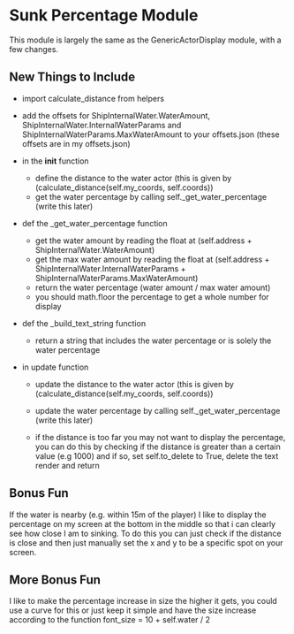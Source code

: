 # Sunk Percentage Module
This module is largely the same as the GenericActorDisplay module, with a few changes.

## New Things to Include
- import calculate_distance from helpers
- add the offsets for ShipInternalWater.WaterAmount, ShipInternalWater.InternalWaterParams and ShipInternalWaterParams.MaxWaterAmount to your offsets.json (these offsets are in my offsets.json)
- in the __init__ function
    - define the distance to the water actor (this is given by (calculate_distance(self.my_coords, self.coords))
    - get the water percentage by calling self._get_water_percentage (write this later)

- def the _get_water_percentage function
    - get the water amount by reading the float at (self.address + ShipInternalWater.WaterAmount)
    - get the max water amount by reading the float at (self.address + ShipInternalWater.InternalWaterParams + ShipInternalWaterParams.MaxWaterAmount)
    - return the water percentage (water amount / max water amount)
    - you should math.floor the percentage to get a whole number for display

- def the _build_text_string function
    - return a string that includes the water percentage or is solely the water percentage

- in update function
    - update the distance to the water actor (this is given by (calculate_distance(self.my_coords, self.coords))
    - update the water percentage by calling self._get_water_percentage (write this later)

    - if the distance is too far you may not want to display the percentage, you can do this by checking if the distance is greater than a certain value (e.g 1000) and if so, set self.to_delete to True, delete the text render and return

## Bonus Fun
If the water is nearby (e.g. within 15m of the player) I like to display the percentage on my screen at the bottom in the middle so that i can clearly see how close I am to sinking. To do this you can just check if the distance is close and then just manually set the x and y to be a specific spot on your screen.

## More Bonus Fun
I like to make the percentage increase in size the higher it gets, you could use a curve for this or just keep it simple and have the size increase according to the function font_size = 10 + self.water / 2
